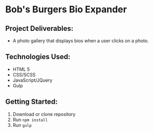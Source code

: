 # Bob's Burgers Bio Expander

## Project Deliverables:
- A photo gallery that displays bios when a user clicks on a photo.

## Technologies Used:
- HTML 5
- CSS/SCSS
- JavaScript/JQuery
- Gulp

## Getting Started:
1. Download or clone repository
2. Run `npm install`
3. Run `gulp`
